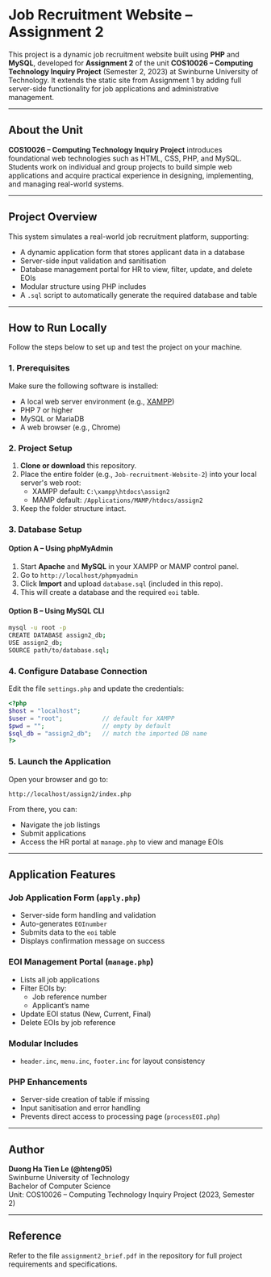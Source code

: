 # Job Recruitment Website – Assignment 2

This project is a dynamic job recruitment website built using **PHP** and **MySQL**, developed for **Assignment 2** of the unit **COS10026 – Computing Technology Inquiry Project** (Semester 2, 2023) at Swinburne University of Technology. It extends the static site from Assignment 1 by adding full server-side functionality for job applications and administrative management.

---

## About the Unit

**COS10026 – Computing Technology Inquiry Project** introduces foundational web technologies such as HTML, CSS, PHP, and MySQL. Students work on individual and group projects to build simple web applications and acquire practical experience in designing, implementing, and managing real-world systems.

---

## Project Overview

This system simulates a real-world job recruitment platform, supporting:

- A dynamic application form that stores applicant data in a database
- Server-side input validation and sanitisation
- Database management portal for HR to view, filter, update, and delete EOIs
- Modular structure using PHP includes
- A `.sql` script to automatically generate the required database and table

---

## How to Run Locally

Follow the steps below to set up and test the project on your machine.

### 1. Prerequisites

Make sure the following software is installed:

- A local web server environment (e.g., [XAMPP](https://www.apachefriends.org/))
- PHP 7 or higher
- MySQL or MariaDB
- A web browser (e.g., Chrome)

### 2. Project Setup

1. **Clone or download** this repository.
2. Place the entire folder (e.g., `Job-recruitment-Website-2`) into your local server's web root:
   - XAMPP default: `C:\xampp\htdocs\assign2`
   - MAMP default: `/Applications/MAMP/htdocs/assign2`
3. Keep the folder structure intact.

### 3. Database Setup

#### Option A – Using phpMyAdmin

1. Start **Apache** and **MySQL** in your XAMPP or MAMP control panel.
2. Go to `http://localhost/phpmyadmin`
3. Click **Import** and upload `database.sql` (included in this repo).
4. This will create a database and the required `eoi` table.

#### Option B – Using MySQL CLI

```bash
mysql -u root -p
CREATE DATABASE assign2_db;
USE assign2_db;
SOURCE path/to/database.sql;
```

### 4. Configure Database Connection

Edit the file `settings.php` and update the credentials:

```php
<?php
$host = "localhost";
$user = "root";           // default for XAMPP
$pwd = "";                // empty by default
$sql_db = "assign2_db";   // match the imported DB name
?>
```

### 5. Launch the Application

Open your browser and go to:

```
http://localhost/assign2/index.php
```

From there, you can:
- Navigate the job listings
- Submit applications
- Access the HR portal at `manage.php` to view and manage EOIs

---

## Application Features

### Job Application Form (`apply.php`)
- Server-side form handling and validation
- Auto-generates `EOInumber`
- Submits data to the `eoi` table
- Displays confirmation message on success

### EOI Management Portal (`manage.php`)
- Lists all job applications
- Filter EOIs by:
  - Job reference number
  - Applicant’s name
- Update EOI status (New, Current, Final)
- Delete EOIs by job reference

### Modular Includes
- `header.inc`, `menu.inc`, `footer.inc` for layout consistency

### PHP Enhancements
- Server-side creation of table if missing
- Input sanitisation and error handling
- Prevents direct access to processing page (`processEOI.php`)

---

## Author

**Duong Ha Tien Le (@hteng05)**  
Swinburne University of Technology  
Bachelor of Computer Science  
Unit: COS10026 – Computing Technology Inquiry Project (2023, Semester 2)

---

## Reference

Refer to the file `assignment2_brief.pdf` in the repository for full project requirements and specifications.
